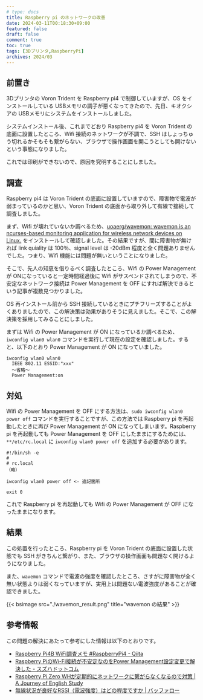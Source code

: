 ```yaml
---
# type: docs 
title: Raspberry pi のネットワークの改善
date: 2024-03-11T00:18:30+09:00
featured: false
draft: false
comment: true
toc: true
tags: [3Dプリンタ,RaspberryPi]
archives: 2024/03
---
```


## 前置き

3Dプリンタの Voron Trident を Raspberry pi4 で制御していますが、OS をインストールしている USBメモリの調子が悪くなってきたので、先日、キオクシアの USBメモリにシステムをインストールしました。

システムインストール後、これまでどおり Raspberry pi4 を Voron Trident の底面に設置したところ、Wifi 接続のネットワークが不調で、SSH はしょっちゅう切れるかそもそも繋がらない、ブラウザで操作画面を開こうとしても開けないという事態になりました。

これでは印刷ができないので、原因を究明することにしました。

## 調査

Raspberry pi4 は Voron Trident の底面に設置していますので、障害物で電波が弱まっているのかと思い、Voron Trident の底面から取り外して有線で接続して調査しました。

まず、Wifi が壊れていないか調べるため、[uoaerg/wavemon: wavemon is an ncurses-based monitoring application for wireless network devices on Linux.](https://github.com/uoaerg/wavemon) をインストールして確認しました。その結果ですが、間に障害物が無ければ link quiality は 100％、signal level は -20dBm 程度と全く問題ありませんでした。つまり、Wifi 機能には問題が無いということになりました。

そこで、先人の知恵を借りるべく調査したところ、Wifi の Power Management が ONになっていると一定時間経過後に Wifi がサスペンドされてしまうので、不安定なネットワーク接続は Power Management を OFF にすれば解決できるという記事が複数見つかりました。

OS 再インストール前から SSH 接続しているときにプチフリーズすることがよくありましたので、この解決策は効果がありそうに見えました。そこで、この解決策を採用してみることにしました。

まずは Wifi の Power Management が ON になっているか調べるため、`iwconfig wlan0 wlan0` コマンドを実行して現在の設定を確認しました。すると、以下のとおり Power Management が ON になっていました。

```
iwconfig wlan0 wlan0
  IEEE 802.11 ESSID:"xxx"
  〜省略〜
  Power Management:on
```


## 対処

Wifi の Power Management を OFF にする方法は、`sudo iwconfig wlan0 power off` コマンドを実行することですが、この方法では Raspberry pi を再起動したときに再び Power Management が ON になってしまいます。Raspberry pi を再起動しても Power Management を OFF にしたままにするためには、`**/etc/rc.local` に `iwconfig wlan0 power off` を追加する必要があります。

```
#!/bin/sh -e
#
# rc.local
（略）

iwconfig wlan0 power off <- 追記箇所

exit 0
```

これで Raspberry pi を再起動しても Wifi の Power Management が OFF になったままになります。

## 結果

この処置を行ったところ、Raspberry pi を Voron Trident の底面に設置した状態でも SSH がきちんと繋がり、また、ブラウザの操作画面も問題なく開けるようになりました。

また、`wavemon` コマンドで電波の強度を確認したところ、さすがに障害物が全く無い状態よりは弱くなっていますが、実用上は問題ない電波強度があることが確認できました。

{{< bsimage src="./wavemon_result.png" title="wavemon の結果" >}}

## 参考情報

この問題の解決にあたって参考にした情報は以下のとおりです。

- [Raspberry Pi4B WiFi調査メモ #RaspberryPi4 - Qiita](https://qiita.com/god19/items/f21d274b45688d9679fa)
- [Raspberry PiのWi-Fi接続が不安定なのをPower Management設定変更で解決した - スズハドットコム](https://suzu-ha.com/entry/2023/12/25/000000)
- [Raspberry Pi Zero WHが定期的にネットワークに繋がらなくなるので対策 | A Journey of English Study](https://english-journey.com/raspberry-pi-wifi-power-management/)
- [無線状況が良好なRSSI（電波強度）はどの程度ですか | バッファロー](https://www.buffalo.jp/support/faq/detail/1838.html)
